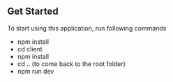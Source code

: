 ## Get Started

To start using this application, run following commands

- npm install
- cd client
- npm install
- cd .. (to come back to the root folder)
- npm run dev